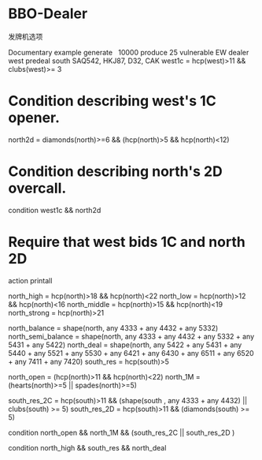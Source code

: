 # BBO-Dealer
发牌机选项

Documentary example
generate   10000
produce    25
vulnerable EW
dealer     west
predeal    south SAQ542, HKJ87, D32, CAK
west1c   = hcp(west)>11 && clubs(west)>= 3
# Condition describing west's 1C opener.
north2d  = diamonds(north)>=6 && (hcp(north)>5 && hcp(north)<12)
# Condition describing north's 2D overcall.
condition  west1c && north2d
# Require that west bids 1C and north 2D
action     printall

north_high = hcp(north)>18 && hcp(north)<22
north_low = hcp(north)>12 && hcp(north)<16
north_middle = hcp(north)>15 && hcp(north)<19
north_strong = hcp(north)>21

north_balance = shape(north, any 4333 + any 4432 + any 5332)
north_semi_balance = shape(north, any 4333 + any 4432 + any 5332 + any 5431 + any 5422)
north_deal = shape(north, any 5422 + any 5431 + any 5440 + any 5521 + any 5530 + any 6421 + any 6430 + any 6511 + any 6520 + any 7411 + any 7420)
south_res = hcp(south)>5

north_open = (hcp(north)>11 && hcp(north)<22)
north_1M = (hearts(north)>=5 || spades(north)>=5)

south_res_2C = hcp(south)>11 && (shape(south , any 4333 + any 4432) || clubs(south) >= 5)
south_res_2D = hcp(south)>11 && (diamonds(south) >= 5)

condition north_open && north_1M && (south_res_2C || south_res_2D )

condition north_high && south_res && north_deal
